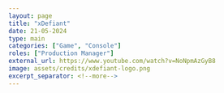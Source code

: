 ```yaml
---
layout: page
title: "xDefiant"
date: 21-05-2024
type: main
categories: ["Game", "Console"]
roles: ["Production Manager"]
external_url: https://www.youtube.com/watch?v=NoNpmAzGyB8
image: assets/credits/xdefiant-logo.png
excerpt_separator: <!--more-->
---
```


